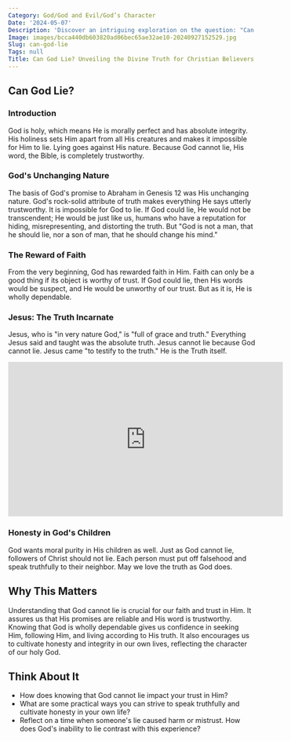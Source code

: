```yaml
---
Category: God/God and Evil/God’s Character
Date: '2024-05-07'
Description: 'Discover an intriguing exploration on the question: "Can God lie?" Dive into the concept of divine truthfulness and the theological implications.'
Image: images/bcca440db603820ad06bec65ae32ae10-20240927152529.jpg
Slug: can-god-lie
Tags: null
Title: Can God Lie? Unveiling the Divine Truth for Christian Believers
---
```


## Can God Lie?

### Introduction

God is holy, which means He is morally perfect and has absolute integrity. His holiness sets Him apart from all His creatures and makes it impossible for Him to lie. Lying goes against His nature. Because God cannot lie, His word, the Bible, is completely trustworthy. 

### God's Unchanging Nature

The basis of God's promise to Abraham in Genesis 12 was His unchanging nature. God's rock-solid attribute of truth makes everything He says utterly trustworthy. It is impossible for God to lie. If God could lie, He would not be transcendent; He would be just like us, humans who have a reputation for hiding, misrepresenting, and distorting the truth. But "God is not a man, that he should lie, nor a son of man, that he should change his mind." 

### The Reward of Faith

From the very beginning, God has rewarded faith in Him. Faith can only be a good thing if its object is worthy of trust. If God could lie, then His words would be suspect, and He would be unworthy of our trust. But as it is, He is wholly dependable. 

### Jesus: The Truth Incarnate

Jesus, who is "in very nature God," is "full of grace and truth." Everything Jesus said and taught was the absolute truth. Jesus cannot lie because God cannot lie. Jesus came "to testify to the truth." He is the Truth itself.


<iframe width="560" height="315" src="https://www.youtube.com/embed/4pKoCVZwfE4" frameborder="0" allow="autoplay; encrypted-media" allowfullscreen></iframe>


### Honesty in God's Children

God wants moral purity in His children as well. Just as God cannot lie, followers of Christ should not lie. Each person must put off falsehood and speak truthfully to their neighbor. May we love the truth as God does.

## Why This Matters

Understanding that God cannot lie is crucial for our faith and trust in Him. It assures us that His promises are reliable and His word is trustworthy. Knowing that God is wholly dependable gives us confidence in seeking Him, following Him, and living according to His truth. It also encourages us to cultivate honesty and integrity in our own lives, reflecting the character of our holy God.

## Think About It

- How does knowing that God cannot lie impact your trust in Him?
- What are some practical ways you can strive to speak truthfully and cultivate honesty in your own life?
- Reflect on a time when someone's lie caused harm or mistrust. How does God's inability to lie contrast with this experience?